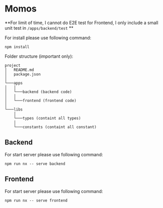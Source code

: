 

# Momos
**For limit of time, I cannot do E2E test for Frontend, I only include a small unit test in `/apps/backend/test` **

For install please use following command:
```
npm install
```
Folder structure (important only):
```
project
│   README.md 
│   package.json
│
└───apps
│   │
│   └───backend (backend code)
│   │
│   └───frontend (frontend code)
│   
└───libs
    │
    └───types (containt all types)
    │
    └───constants (containt all constant)

```
## Backend
For start server please use following command:
```
npm run nx -- serve backend 
```
## Frontend
For start server please use following command:
```
npm run nx -- serve frontend 
```